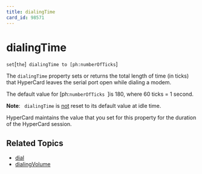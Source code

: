```yaml
---
title: dialingTime
card_id: 98571
---
```


# dialingTime

` set `[`the`]` dialingTime to [ph:numberOfTicks`]

The `dialingTime` property sets or returns the total length of time (in ticks) that HyperCard leaves the serial port open while dialing a modem. 

The default value for [ph:`numberOfTicks `]is 180, where 60 ticks = 1 second. 

 <b>Note</b>: ` dialingTime` is <u>not</u> reset to its default value at idle time.

HyperCard maintains the value that you set for this property for the duration of the HyperCard session. 


## Related Topics

* [dial](/HyperTalkReference/commands/dial)
* [dialingVolume](/HyperTalkReference/properties/dialingVolume)
